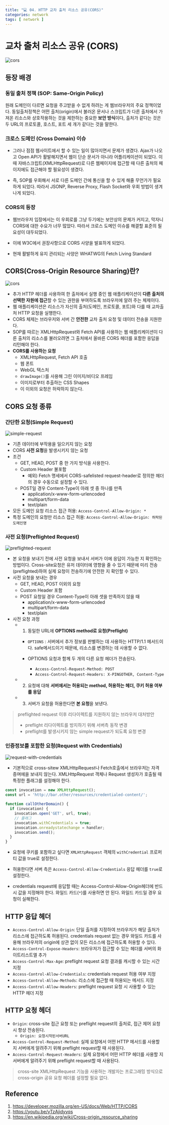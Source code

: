 ```yaml
---
title: "💻 04. HTTP 교차 출처 리소스 공유(CORS)"
categories: network
tags: [ network ]
---
```


# 교차 출처 리소스 공유 (CORS)

![cors](https://upload.wikimedia.org/wikipedia/commons/thumb/c/ca/Flowchart_showing_Simple_and_Preflight_XHR.svg/1024px-Flowchart_showing_Simple_and_Preflight_XHR.svg.png)



## 등장 배경

### 동일 출처 정책 (SOP: Same-Origin Policy)

원래 도메인이 다르면 요청을 주고받을 수 없게 하려는 게 웹브라우저의 주요 정책이었다. 동일출처정책은 어떤 출처(origin)에서 불러온 문서나 스크립트가 다른 출처에서 가져온 리소스와 상호작용하는 것을 제한하는 중요한 **보안 방식**이다, 출처가 같다는 것은 두 URL의 프로토콜, 호스트, 포트 세 개가 같다는 것을 말한다. 



### 크로스 도메인 (Cross Domain) 이슈

- 그러나 점점 웹사이트에서 할 수 있는 일이 많아지면서 문제가 생겼다. Ajax가 나오고 Open API가 활발해지면서 웹이 단순 문서가 아니라 어플리케이션이 되었다. 이때 자바스크립트(XMLHttpRequest)로 다른 웹페이지에 접근할 때 다른 출처의 페이지에도 접근해야 할 필요성이 생겼다.

- 즉, SOP를 우회해서 서로 다른 도메인 간에 통신을 할 수 있게 해줄 무언가가 필요하게 되었다. 따라서 JSONP, Reverse Proxy, Flash Socket와 우회 방법이 생겨나게 되었다. 



### CORS의 등장

- 웹브라우저 입장에서는 이 우회로를 그냥 두기에는 보안상의 문제가 커지고, 막자니 CORS에 대한 수요가 너무 많았다. 따라서 크로스 도메인 이슈를 해결할 표준의 필요성이 대두되었다. 

- 이에 W3C에서 권장사항으로 CORS 사양을 발표하게 되었다. 
- 현재 활발하게 유지 관리되는 사양은 WHATWG의 Fetch Living Standard



## CORS(Cross-Origin Resource Sharing)란?

![cors](https://mdn.mozillademos.org/files/14295/CORS_principle.png)



- 추가 HTTP 헤더를 사용하여 한 출처에서 실행 중인 웹 애플리케이션이 **다른 출처의 선택한 자원에 접근**할 수 있는 권한을 부여하도록 브라우저에 알려 주는 체제이다.
- 웹 애플리케이션은 리소스가 자신의 출처(도메인, 프로토콜, 포트)와 다를 때 교차출처 HTTP 요청을 실행한다. 
- CORS 체제는 브라우저와 서버 간 **안전한** 교차 출처 요청 및 데이터 전송을 지원한다. 
- SOP를 따르는 XMLHttpRequest와 Fetch API를 사용하는 웹 애플리케이션이 다른 출처의 리소스를 불러오려면 그 출처에서 올바른 CORS 헤더를 포함한 응답을 리턴해야 한다.
- **CORS를 사용하는 요청**
  - XMLHttpRequest, Fetch API 호출
  - 웹 폰트
  - WebGL 텍스처
  - `drawImage()`를 사용해 그린 이미지/비디오 프레임
  - 이미지로부터 추출하는 CSS Shapes
  - 이 이외의 요청은 허락하지 않는다.



## CORS 요청 종류

### 간단한 요청(Simple Request)

![simple-request](https://mdn.mozillademos.org/files/17214/simple-req-updated.png)

- 기존 데이터에 부작용을 일으키지 않는 요청
- CORS **사전 요청**을 발생시키지 않는 요청
- 조건
  - GET, HEAD, POST 중 한 가지 방식을 사용한다.
  - Custom Header 불포함
    - 예외) Fetch 명세에서 CORS-safelisted request-header로 정의한 헤더의 경우 수동으로 설정할 수 있다.
  - POST일 경우 Content-Type이 아래 셋 중 하나를 만족
    - application/x-www-form-urlencoded
    - multipart/form-data
    - text/plain
- 모든 도메인 요청 리소스 접근 허용: `Access-Control-Allow-Origin: *`
- 특정 도메인의 요청만 리소스 접근 허용: `Access-Control-Allow-Origin: 허락된도메인명`



### 사전 요청(Preflighted Request)

![preflighted-request](https://mdn.mozillademos.org/files/16753/preflight_correct.png)



- 본 요청을 보내기 전에 사전 요청을 보내서 서버가 이에 응답이 가능한 지 확인하는 방법이다. Cross-site요청은 유저 데이터에 영향을 줄 수 있기 때문에 미리 전송(preflighted)하여 실제 요청이 전송하기에 안전한 지 확인할 수 있다.
- 사전 요청을 보내는 경우
  - GET, HEAD, POST 이외의 요청
  - Custom Header 포함
  - POST 요청일 경우 Content-Type이 아래 셋을 만족하지 않을 때
    - application/x-www-form-urlencoded
    - multipart/form-data
    - text/plain
- 사전 요청 과정
  - 1. 동일한 URL에 **OPTIONS method로 요청(Preflight)**

    - `OPTIONS` : 서버에서 추가 정보를 판별하는 데 사용하는 HTTP/1.1 메서드이다. safe메서드이기 때문에, 리소스를 변경하는 데 사용할 수 없다.

    - OPTIONS 요청과 함께 두 개의 다른 요청 헤더가 전송된다. 

      - `Access-Control-Request-Method: POST`
      - `Access-Control-Request-Headers: X-PINGOTHER, Content-Type`
  - 2. 요청에 대해 **서버에서는 허용되는 method,  허용하는 헤더, 쿠키 허용 여부를 응답**

  - 3. 서버가 요청을 허용한다면 **본 요청**을 보낸다.



> preflighted request 이후 리다이렉트를 지원하지 않는 브라우저 대처방안
>
> - preflight 리다이렉트를 방지하기 위해 서버측 동작 변경
> - preflight를 발생시키지 않는 simple request가 되도록 요청 변경



### 인증정보를 포함한 요청(Request with Credentials)

![request-with-credentials](https://mdn.mozillademos.org/files/17213/cred-req-updated.png)

- 기본적으로 cross-sitew XMLHttpRequest나 Fetch호출에서 브라우저는 자격 증며에을 보내지 않는다. XMLHttpRequest 객체나 Request 생성자가 호출될 때 특정한 플래그를 설정해야 한다. 

```javascript
const invocation = new XMLHttpRequest();
const url = 'http://bar.other/resources/credentialed-content/';
    
function callOtherDomain() {
  if (invocation) {
    invocation.open('GET', url, true);
    // 플래그
    invocation.withCredentials = true;
    invocation.onreadystatechange = handler;
    invocation.send(); 
  }
}
```



- 요청에 쿠키를 포함하고 싶다면 `XMLHttpRequest` 객체의 `withCredential` 프로퍼티 값을 true로 설정한다.

- 허용한다면 서버 측은 `Access-Control-Allow-Credentials` 응답 헤더를 `true`로 설정한다.

- credentials request에 응답할 때는 Access-Control-Allow-Origin헤더에 반드시 값을 지정해야 한다. 와일드 카드(`*`)를 사용하면 안 된다. 와일드 카드일 경우 요청이 실해한다.



## HTTP 응답 헤더

- `Access-Control-Allow-Origin`: 단일 출처를 지정하여 브라우저가 해당 출처가 리소스에 접근하도록 허용된다. credentials request 없는 경우 와일드 카드를 사용해 브라우저의 origin에 상관 없이 모든 리소스에 접근하도록 허용할 수 있다.
- `Access-Control-Expose-Headers`: 브라우저가 접근할 수 있는 헤더를 서버의 화이트리스트엘 추가
- `Access-Control-Max-Age`: preflight request 요청 결과를 캐시할 수 있는 시간 지정
- `Access-Control-Allow-Credentials`: credentials request 허용 여부 지정
- `Access-Control-Allow-Methods`: 리소스에 접근할 때 허용되는 메서드 지정
- `Access-Control-Allow-Headers`: preflight request 요청 시 사용할 수 있는 HTTP 헤더 지정



## HTTP 요청 헤더

- `Origin`: cross-site 접근 요청 또는 preflight request의 출처로, 접근 제어 요청 시 항상 전송된다.
  - `Origin: 요청시작된서버URL`
- `Access-Control-Request-Method`: 실제 요청에서 어떤 HTTP 메서드를 사용할 지 서버에게 알려주기 위해 preflight request할 때 사용된다.
- `Access-Control-Request-Headers`: 실제 요청에서 어떤 HTTP 헤더를 사용할 지 서버에게 알려주기 위해 preflight request할 때 사용된다.

> cross-site XMLHttpRequest 기능을 사용하는 개발자는 프로그래밍 방식으로 cross-origin 공유 요청 헤더를 설정할 필요 없다.



## Reference

1. https://developer.mozilla.org/en-US/docs/Web/HTTP/CORS
2. https://youtu.be/yTzAjidyyqs
3. https://en.wikipedia.org/wiki/Cross-origin_resource_sharing